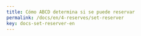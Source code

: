 ```yaml
---
title: Cómo ABCD determina si se puede reservar
permalink: /docs/en/4-reserves/set-reserver
key: docs-set-reserver-en
---
```

